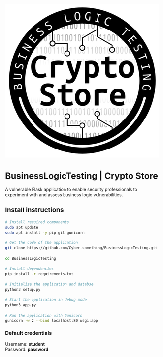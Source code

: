 ![Image](static/cyberstorelogo.png)
# BusinessLogicTesting | **Crypto Store**
A vulnerable Flask application to enable security professionals to experiment with and assess business logic vulnerabilities.

## Install instructions
```sh
# Install required components
sudo apt update
sudo apt install -y pip git gunicorn

# Get the code of the application
git clone https://github.com/Cyber-something/BusinessLogicTesting.git

cd BusinessLogicTesting

# Install dependencies
pip install -r requirements.txt

# Initialize the application and databse
python3 setup.py

# Start the application in debug mode
python3 app.py

# Run the application with Gunicorn
gunicorn -w 2 --bind localhost:80 wsgi:app
```

### Default credentials
Username: **student**  
Password: **password**